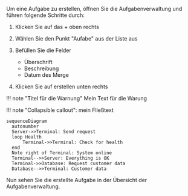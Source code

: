 Um eine Aufgabe zu erstellen, öffnen Sie die Aufgabenverwaltung und führen folgende Schritte durch:

1. Klicken Sie auf das + oben rechts
1. Wählen Sie den Punkt "Aufabe" aus der Liste aus
1. Befüllen Sie die Felder
    * Überschrift
    * Beschreibung
    * Datum des Merge
    
1. Klicken Sie auf erstellen unten rechts


!!! note "Titel für die Warnung"
Mein Text für die Warung

!!! note "Collapsible callout":
mein Fließtext


```mermaid
sequenceDiagram
  autonumber
  Server->>Terminal: Send request
  loop Health
      Terminal->>Terminal: Check for health
  end
  Note right of Terminal: System online
  Terminal-->>Server: Everything is OK
  Terminal->>Database: Request customer data
  Database-->>Terminal: Customer data
```

Nun sehen Sie die erstellte Aufgabe in der Übersicht der Aufgabenverwaltung.